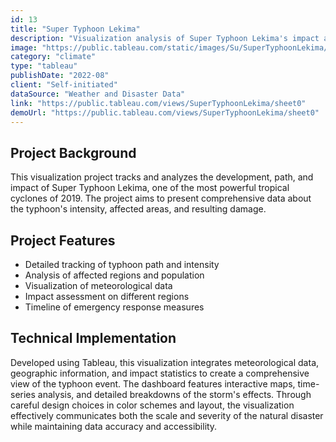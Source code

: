 ```yaml
---
id: 13
title: "Super Typhoon Lekima"
description: "Visualization analysis of Super Typhoon Lekima's impact and trajectory"
image: "https://public.tableau.com/static/images/Su/SuperTyphoonLekima/sheet0/1_rss.png"
category: "climate"
type: "tableau"
publishDate: "2022-08"
client: "Self-initiated"
dataSource: "Weather and Disaster Data"
link: "https://public.tableau.com/views/SuperTyphoonLekima/sheet0"
demoUrl: "https://public.tableau.com/views/SuperTyphoonLekima/sheet0"
---
```


## Project Background

This visualization project tracks and analyzes the development, path, and impact of Super Typhoon Lekima, one of the most powerful tropical cyclones of 2019. The project aims to present comprehensive data about the typhoon's intensity, affected areas, and resulting damage.

## Project Features

- Detailed tracking of typhoon path and intensity
- Analysis of affected regions and population
- Visualization of meteorological data
- Impact assessment on different regions
- Timeline of emergency response measures

## Technical Implementation

Developed using Tableau, this visualization integrates meteorological data, geographic information, and impact statistics to create a comprehensive view of the typhoon event. The dashboard features interactive maps, time-series analysis, and detailed breakdowns of the storm's effects. Through careful design choices in color schemes and layout, the visualization effectively communicates both the scale and severity of the natural disaster while maintaining data accuracy and accessibility.